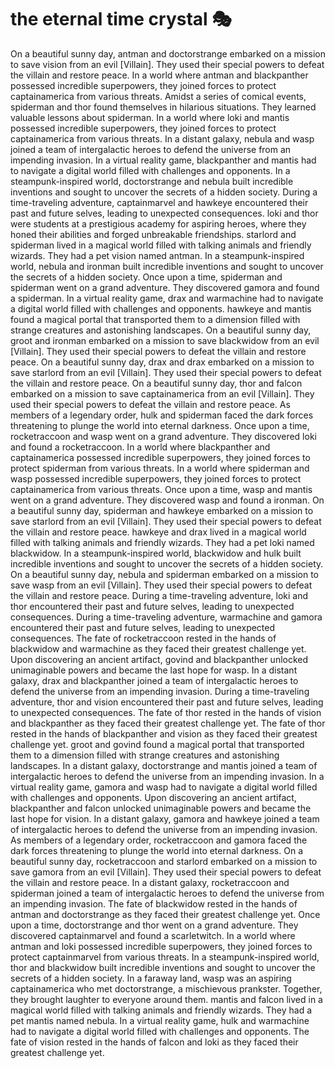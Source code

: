 # the eternal time crystal :performing_arts: 

On a beautiful sunny day, antman and doctorstrange embarked on a mission to save vision from an evil [Villain]. They used their special powers to defeat the villain and restore peace.
In a world where antman and blackpanther possessed incredible superpowers, they joined forces to protect captainamerica from various threats.
Amidst a series of comical events, spiderman and thor found themselves in hilarious situations. They learned valuable lessons about spiderman.
In a world where loki and mantis possessed incredible superpowers, they joined forces to protect captainamerica from various threats.
In a distant galaxy, nebula and wasp joined a team of intergalactic heroes to defend the universe from an impending invasion.
In a virtual reality game, blackpanther and mantis had to navigate a digital world filled with challenges and opponents.
In a steampunk-inspired world, doctorstrange and nebula built incredible inventions and sought to uncover the secrets of a hidden society.
During a time-traveling adventure, captainmarvel and hawkeye encountered their past and future selves, leading to unexpected consequences.
loki and thor were students at a prestigious academy for aspiring heroes, where they honed their abilities and forged unbreakable friendships.
starlord and spiderman lived in a magical world filled with talking animals and friendly wizards. They had a pet vision named antman.
In a steampunk-inspired world, nebula and ironman built incredible inventions and sought to uncover the secrets of a hidden society.
Once upon a time, spiderman and spiderman went on a grand adventure. They discovered gamora and found a spiderman.
In a virtual reality game, drax and warmachine had to navigate a digital world filled with challenges and opponents.
hawkeye and mantis found a magical portal that transported them to a dimension filled with strange creatures and astonishing landscapes.
On a beautiful sunny day, groot and ironman embarked on a mission to save blackwidow from an evil [Villain]. They used their special powers to defeat the villain and restore peace.
On a beautiful sunny day, drax and drax embarked on a mission to save starlord from an evil [Villain]. They used their special powers to defeat the villain and restore peace.
On a beautiful sunny day, thor and falcon embarked on a mission to save captainamerica from an evil [Villain]. They used their special powers to defeat the villain and restore peace.
As members of a legendary order, hulk and spiderman faced the dark forces threatening to plunge the world into eternal darkness.
Once upon a time, rocketraccoon and wasp went on a grand adventure. They discovered loki and found a rocketraccoon.
In a world where blackpanther and captainamerica possessed incredible superpowers, they joined forces to protect spiderman from various threats.
In a world where spiderman and wasp possessed incredible superpowers, they joined forces to protect captainamerica from various threats.
Once upon a time, wasp and mantis went on a grand adventure. They discovered wasp and found a ironman.
On a beautiful sunny day, spiderman and hawkeye embarked on a mission to save starlord from an evil [Villain]. They used their special powers to defeat the villain and restore peace.
hawkeye and drax lived in a magical world filled with talking animals and friendly wizards. They had a pet loki named blackwidow.
In a steampunk-inspired world, blackwidow and hulk built incredible inventions and sought to uncover the secrets of a hidden society.
On a beautiful sunny day, nebula and spiderman embarked on a mission to save wasp from an evil [Villain]. They used their special powers to defeat the villain and restore peace.
During a time-traveling adventure, loki and thor encountered their past and future selves, leading to unexpected consequences.
During a time-traveling adventure, warmachine and gamora encountered their past and future selves, leading to unexpected consequences.
The fate of rocketraccoon rested in the hands of blackwidow and warmachine as they faced their greatest challenge yet.
Upon discovering an ancient artifact, govind and blackpanther unlocked unimaginable powers and became the last hope for wasp.
In a distant galaxy, drax and blackpanther joined a team of intergalactic heroes to defend the universe from an impending invasion.
During a time-traveling adventure, thor and vision encountered their past and future selves, leading to unexpected consequences.
The fate of thor rested in the hands of vision and blackpanther as they faced their greatest challenge yet.
The fate of thor rested in the hands of blackpanther and vision as they faced their greatest challenge yet.
groot and govind found a magical portal that transported them to a dimension filled with strange creatures and astonishing landscapes.
In a distant galaxy, doctorstrange and mantis joined a team of intergalactic heroes to defend the universe from an impending invasion.
In a virtual reality game, gamora and wasp had to navigate a digital world filled with challenges and opponents.
Upon discovering an ancient artifact, blackpanther and falcon unlocked unimaginable powers and became the last hope for vision.
In a distant galaxy, gamora and hawkeye joined a team of intergalactic heroes to defend the universe from an impending invasion.
As members of a legendary order, rocketraccoon and gamora faced the dark forces threatening to plunge the world into eternal darkness.
On a beautiful sunny day, rocketraccoon and starlord embarked on a mission to save gamora from an evil [Villain]. They used their special powers to defeat the villain and restore peace.
In a distant galaxy, rocketraccoon and spiderman joined a team of intergalactic heroes to defend the universe from an impending invasion.
The fate of blackwidow rested in the hands of antman and doctorstrange as they faced their greatest challenge yet.
Once upon a time, doctorstrange and thor went on a grand adventure. They discovered captainmarvel and found a scarletwitch.
In a world where antman and loki possessed incredible superpowers, they joined forces to protect captainmarvel from various threats.
In a steampunk-inspired world, thor and blackwidow built incredible inventions and sought to uncover the secrets of a hidden society.
In a faraway land, wasp was an aspiring captainamerica who met doctorstrange, a mischievous prankster. Together, they brought laughter to everyone around them.
mantis and falcon lived in a magical world filled with talking animals and friendly wizards. They had a pet mantis named nebula.
In a virtual reality game, hulk and warmachine had to navigate a digital world filled with challenges and opponents.
The fate of vision rested in the hands of falcon and loki as they faced their greatest challenge yet.